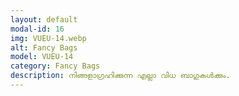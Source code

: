 ```yaml
---
layout: default
modal-id: 16
img: VUEU-14.webp
alt: Fancy Bags
model: VUEU-14
category: Fancy Bags
description: നിങ്ങളാഗ്രഹിക്കുന്ന എല്ലാ വിധ ബാഗുകൾക്കും.
---
```

